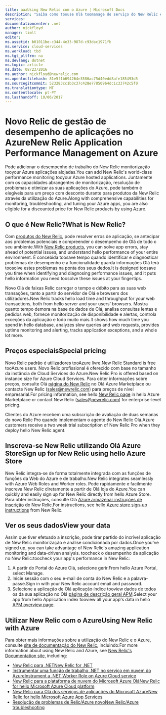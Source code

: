 ```yaml
---
title: aaaUsing New Relic com o Azure | Microsoft Docs
description: "Saiba como toouse Olá toomanage de serviço do New Relic e monitorizar a sua aplicação do Azure."
services: 
documentationcenter: .net
author: nickfloyd
manager: timlt
editor: 
ms.assetid: b01011be-c344-4e33-987d-c93dac1971fb
ms.service: cloud-services
ms.workload: tbd
ms.tgt_pltfrm: na
ms.devlang: dotnet
ms.topic: article
ms.date: 08/23/2016
ms.author: nickfloyd@newrelic.com
ms.openlocfilehash: 81e5f1b694264e3586ac75d40edd8afe185493d5
ms.sourcegitcommit: 523283cc1b3c37c428e77850964dc1c33742c5f0
ms.translationtype: MT
ms.contentlocale: pt-PT
ms.lasthandoff: 10/06/2017
---
```

# <a name="new-relic-application-performance-management-on-azure"></a><span data-ttu-id="32d57-103">Novo Relic de gestão de desempenho de aplicações no Azure</span><span class="sxs-lookup"><span data-stu-id="32d57-103">New Relic Application Performance Management on Azure</span></span>
<span data-ttu-id="32d57-104">Pode adicionar o desempenho de trabalho do New Relic monitorização tooyour Azure aplicações alojadas.</span><span class="sxs-lookup"><span data-stu-id="32d57-104">You can add New Relic's world-class performance monitoring tooyour Azure hosted applications.</span></span> <span data-ttu-id="32d57-105">Juntamente com os capacidades abrangentes de monitorização, resolução de problemas e otimizar as suas aplicações do Azure, pode também é elegíveis para um preço com desconto durante para produtos da New Relic através da utilização do Azure.</span><span class="sxs-lookup"><span data-stu-id="32d57-105">Along with comprehensive capabilities for monitoring, troubleshooting, and tuning your Azure apps, you are also eligible for a discounted price for New Relic products by using Azure.</span></span>

## <a name="what-is-new-relic"></a><span data-ttu-id="32d57-106">O que é New Relic?</span><span class="sxs-lookup"><span data-stu-id="32d57-106">What is New Relic?</span></span>
<span data-ttu-id="32d57-107">Com [produtos do New Relic](https://newrelic.com/products), pode resolver erros de aplicação, se antecipar aos problemas potenciais e compreender o desempenho de Olá de todo o seu ambiente.</span><span class="sxs-lookup"><span data-stu-id="32d57-107">With [New Relic products](https://newrelic.com/products), you can solve app errors, stay ahead of potential issues, and understand hello performance of your entire environment.</span></span> <span data-ttu-id="32d57-108">É concebida toosave tempo quando identificar e diagnosticar problemas de desempenho e a funcionalidade guarda informações Olá terá toosolve estes problemas na ponta dos seus dedos.</span><span class="sxs-lookup"><span data-stu-id="32d57-108">It is designed toosave you time when identifying and diagnosing performance issues, and it puts hello information you need toosolve these issues at your fingertips.</span></span>

<span data-ttu-id="32d57-109">Novo Olá de faixas Relic carregar o tempo e débito para as suas web transações, tanto a partir do servidor de Olá e browsers dos utilizadores.</span><span class="sxs-lookup"><span data-stu-id="32d57-109">New Relic tracks hello load time and throughput for your web transactions, both from hello server and your users' browsers.</span></span> <span data-ttu-id="32d57-110">Mostra quanto tempo demora na base de dados de Olá, analisa consultas lentas e pedidos web, fornece monitorização de disponibilidade e alertas, controla exceções da aplicação e todo muito mais.</span><span class="sxs-lookup"><span data-stu-id="32d57-110">It shows how much time you spend in hello database, analyzes slow queries and web requests, provides uptime monitoring and alerting, tracks application exceptions, and a whole lot more.</span></span> 

## <a name="special-pricing"></a><span data-ttu-id="32d57-111">Preços especiais</span><span class="sxs-lookup"><span data-stu-id="32d57-111">Special pricing</span></span>
<span data-ttu-id="32d57-112">Novo Relic padrão é utilizadores tooAzure livre.</span><span class="sxs-lookup"><span data-stu-id="32d57-112">New Relic Standard is free tooAzure users.</span></span> <span data-ttu-id="32d57-113">Novo Relic profissional é oferecido com base no tamanho da instância de Cloud Services do Azure.</span><span class="sxs-lookup"><span data-stu-id="32d57-113">New Relic Pro is offered based on instance size for Azure Cloud Services.</span></span> <span data-ttu-id="32d57-114">Para obter informações sobre preços, consulte Olá [página do New Relic](https://azure.microsoft.com/marketplace/partners/newrelic/newrelic/) no Olá Azure Marketplace ou contacte New Relic (sales@newrelic.com) para preços de nível empresarial.</span><span class="sxs-lookup"><span data-stu-id="32d57-114">For pricing information, see hello [New Relic page](https://azure.microsoft.com/marketplace/partners/newrelic/newrelic/) in hello Azure Marketplace or contact New Relic (sales@newrelic.com) for enterprise-level pricing.</span></span>

<span data-ttu-id="32d57-115">Clientes do Azure recebem uma subscrição de avaliação de duas semanas do novo Relic Pro quando implementam o agente do New Relic Olá.</span><span class="sxs-lookup"><span data-stu-id="32d57-115">Azure customers receive a two week trial subscription of New Relic Pro when they deploy hello New Relic agent.</span></span>

## <a name="sign-up-for-new-relic-using-hello-azure-store"></a><span data-ttu-id="32d57-116">Inscreva-se New Relic utilizando Olá Azure Store</span><span class="sxs-lookup"><span data-stu-id="32d57-116">Sign up for New Relic using hello Azure Store</span></span>
<span data-ttu-id="32d57-117">New Relic integra-se de forma totalmente integrada com as funções de funções da Web do Azure e de trabalho.</span><span class="sxs-lookup"><span data-stu-id="32d57-117">New Relic integrates seamlessly with Azure Web Roles and Worker roles.</span></span> <span data-ttu-id="32d57-118">Pode rapidamente e facilmente inscreva New Relic diretamente a partir de Olá loja do Azure.</span><span class="sxs-lookup"><span data-stu-id="32d57-118">You can quickly and easily sign up for New Relic directly from hello Azure Store.</span></span> <span data-ttu-id="32d57-119">Para obter instruções, consulte Olá [Azure armazenar instruções de inscrição](https://docs.newrelic.com/docs/agents/net-agent/azure-installation/azure-cloud-services#signup) do New Relic.</span><span class="sxs-lookup"><span data-stu-id="32d57-119">For instructions, see hello [Azure store sign-up instructions](https://docs.newrelic.com/docs/agents/net-agent/azure-installation/azure-cloud-services#signup) from New Relic.</span></span>

## <a name="view-your-data"></a><span data-ttu-id="32d57-120">Ver os seus dados</span><span class="sxs-lookup"><span data-stu-id="32d57-120">View your data</span></span>
<span data-ttu-id="32d57-121">Assim que tiver efetuado a inscrição, pode tirar partido do incrível aplicação de New Relic monitorização e análise condicionada por dados.</span><span class="sxs-lookup"><span data-stu-id="32d57-121">Once you've signed up, you can take advantage of New Relic's amazing application monitoring and data-driven analysis.</span></span> <span data-ttu-id="32d57-122">toocheck o desempenho da aplicação no New Relic:</span><span class="sxs-lookup"><span data-stu-id="32d57-122">toocheck your app's performance in New Relic:</span></span>

1. <span data-ttu-id="32d57-123">A partir do Portal do Azure Olá, selecione gerir.</span><span class="sxs-lookup"><span data-stu-id="32d57-123">From hello Azure Portal, select Manage.</span></span>
2. <span data-ttu-id="32d57-124">Inicie sessão com o seu e-mail de conta do New Relic e a palavra-passe.</span><span class="sxs-lookup"><span data-stu-id="32d57-124">Sign in with your New Relic account email and password.</span></span>
3. <span data-ttu-id="32d57-125">Selecione a aplicação de Olá aplicação índice tooview dados de todos os da sua aplicação no Olá [página de descrição geral APM](https://docs.newrelic.com/docs/apm/applications-menu/monitoring/apm-overview-page).</span><span class="sxs-lookup"><span data-stu-id="32d57-125">Select your app from hello Application index tooview all your app's data in hello [APM overview page](https://docs.newrelic.com/docs/apm/applications-menu/monitoring/apm-overview-page).</span></span>

## <a name="using-new-relic-with-azure"></a><span data-ttu-id="32d57-126">Utilizar New Relic com o Azure</span><span class="sxs-lookup"><span data-stu-id="32d57-126">Using New Relic with Azure</span></span>
<span data-ttu-id="32d57-127">Para obter mais informações sobre a utilização do New Relic e o Azure, consulte [site de documentação do New Relic](https://docs.newrelic.com/docs/agents/net-agent/azure-installation), incluindo:</span><span class="sxs-lookup"><span data-stu-id="32d57-127">For more information about using New Relic and Azure, see [New Relic's Documentation site](https://docs.newrelic.com/docs/agents/net-agent/azure-installation), including:</span></span> 

* [<span data-ttu-id="32d57-128">New Relic para .NET</span><span class="sxs-lookup"><span data-stu-id="32d57-128">New Relic for .NET</span></span>](https://docs.newrelic.com/docs/agents/net-agent/getting-started/new-relic-net)
* [<span data-ttu-id="32d57-129">Instrumentar uma função de trabalho .NET no serviço em nuvem do Azure</span><span class="sxs-lookup"><span data-stu-id="32d57-129">Instrument a .NET Worker Role on Azure Cloud service</span></span>](https://docs.newrelic.com/docs/agents/net-agent/azure-installation/instrument-net-worker-role-azure-cloud-service)
* [<span data-ttu-id="32d57-130">New Relic para a plataforma de nuvem do Microsoft Azure Olá</span><span class="sxs-lookup"><span data-stu-id="32d57-130">New Relic for hello Microsoft Azure Cloud platform</span></span>](https://docs.newrelic.com/docs/agents/net-agent/azure-installation/azure-cloud-services)
* [<span data-ttu-id="32d57-131">New Relic para Olá dos serviços de aplicações do Microsoft Azure</span><span class="sxs-lookup"><span data-stu-id="32d57-131">New Relic for hello Microsoft Azure App Services</span></span>](https://docs.newrelic.com/docs/agents/net-agent/azure-installation/azure-portal)
* [<span data-ttu-id="32d57-132">Resolução de problemas de Relic/Azure novo</span><span class="sxs-lookup"><span data-stu-id="32d57-132">New Relic/Azure troubleshooting</span></span>](https://docs.newrelic.com/docs/agents/net-agent/azure-troubleshooting)

